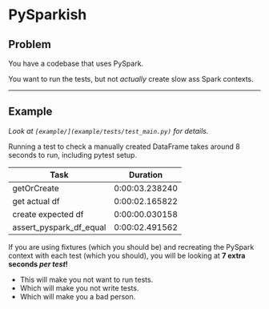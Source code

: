 # PySparkish

## Problem

You have a codebase that uses PySpark.

You want to run the tests, but not _actually_ create slow ass Spark contexts.

--------------------------------------------------------------------------------

## Example

_Look at `[example/](example/tests/test_main.py)` for details._

Running a test to check a manually created DataFrame takes around 8 seconds to
run, including pytest setup.

| Task                   |Duration      |
|------------------------|--------------|
|getOrCreate             |0:00:03.238240|
|get actual df           |0:00:02.165822|
|create expected df      |0:00:00.030158|
|assert_pyspark_df_equal |0:00:02.491562|

If you are using fixtures (which you should be) and recreating the PySpark
context with each test (which you should), you will be looking at **7 extra
seconds _per test_!**

* This will make you not want to run tests.
* Which will make you not write tests.
* Which will make you a bad person.

